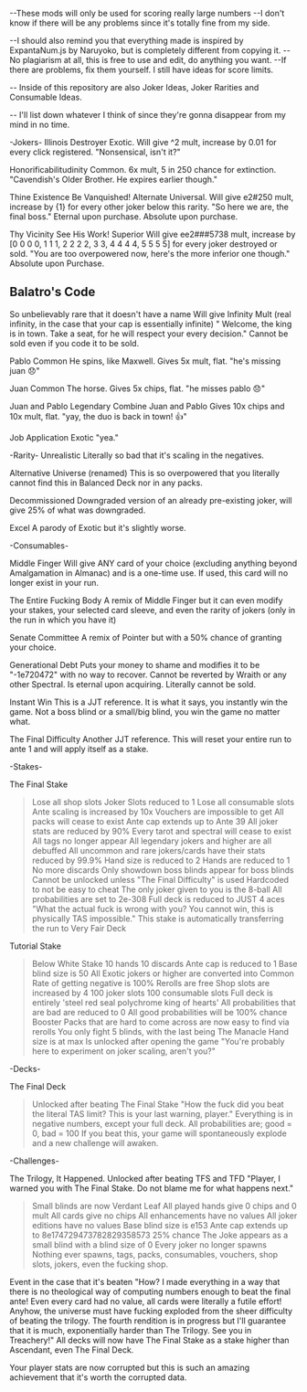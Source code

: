 --These mods will only be used for scoring really large numbers
--I don't know if there will be any problems since it's totally fine from my side. 

--I should also remind you that everything made is inspired by ExpantaNum.js by Naruyoko, but is completely different from copying it. 
--No plagiarism at all, this is free to use and edit, do anything you want. 
--If there are problems, fix them yourself. I still have ideas for score limits. 


-- Inside of this repository are also Joker Ideas, Joker Rarities and Consumable Ideas. 

-- I'll list down whatever I think of since they're gonna disappear from my mind in no time. 



-Jokers-
Illinois Destroyer
Exotic.
Will give ^2 mult, increase by 0.01 for every click registered. 
"Nonsensical, isn't it?" 

Honorificabilitudinity
Common.
6x mult, 5 in 250 chance for extinction. 
"Cavendish's Older Brother. He expires earlier though." 

Thine Existence Be Vanquished! 
Alternate Universal. 
Will give e2#250 mult, increase by {1} for every other joker below this rarity. 
"So here we are, the final boss."
Eternal upon purchase. 
Absolute upon purchase. 

Thy Vicinity See His Work! 
Superior
Will give ee2###5738 mult, increase by [0 0 0 0, 1 1 1, 2 2 2 2, 3 3, 4 4 4 4, 5 5 5 5] for every joker destroyed or sold. 
"You are too overpowered now, here's the more inferior one though." 
Absolute upon Purchase. 

Balatro's Code
--------------
So unbelievably rare that it doesn't have a name
Will give Infinity Mult (real infinity, in the case that your cap is essentially infinite) 
" Welcome, the king is in town. Take a seat, for he will respect your every decision." 
Cannot be sold even if you code it to be sold. 

Pablo
Common
He spins, like Maxwell. 
Gives 5x mult, flat. 
"he's missing juan 😞" 

Juan
Common
The horse. 
Gives 5x chips, flat. 
"he misses pablo 😞" 

Juan and Pablo
Legendary 
Combine Juan and Pablo
Gives 10x chips and 10x mult, flat. 
"yay, the duo is back in town! 👍" 

Job Application 
Exotic
"yea."

-Rarity-
Unrealistic
Literally so bad that it's scaling in the negatives. 

Alternative Universe
(renamed) This is so overpowered that you literally cannot find this in Balanced Deck nor in any packs. 

Decommissioned
Downgraded version of an already pre-existing joker, will give 25% of what was downgraded. 

Excel
A parody of Exotic but it's slightly worse.

-Consumables-

Middle Finger
Will give ANY card of your choice (excluding anything beyond Amalgamation in Almanac) and is a one-time use. If used, this card will no longer exist in your run. 

The Entire Fucking Body
A remix of Middle Finger but it can even modify your stakes, your selected card sleeve, and even the rarity of jokers (only in the run in which you have it)  

Senate Committee
A remix of Pointer but with a 50% chance of granting your choice. 

Generational Debt
Puts your money to shame and modifies it to be "-1e720472" with no way to recover. Cannot be reverted by Wraith or any other Spectral. Is eternal upon acquiring. Literally cannot be sold. 

Instant Win
This is a JJT reference. It is what it says, you instantly win the game. Not a boss blind or a small/big blind, you win the game no matter what. 

The Final Difficulty
Another JJT reference. This will reset your entire run to ante 1 and will apply itself as a stake.

-Stakes-

The Final Stake
>Lose all shop slots
>Joker Slots reduced to 1
>Lose all consumable slots
>Ante scaling is increased by 10x
>Vouchers are impossible to get
>All packs will cease to exist
>Ante cap extends up to Ante 39
>All joker stats are reduced by 90%
>Every tarot and spectral will cease to exist
>All tags no longer appear
>All legendary jokers and higher are all debuffed
>All uncommon and rare jokers/cards have their stats reduced by 99.9%
>Hand size is reduced to 2
>Hands are reduced to 1
>No more discards
>Only showdown boss blinds appear for boss blinds
>Cannot be unlocked unless "The Final Difficulty" is used
>Hardcoded to not be easy to cheat
>The only joker given to you is the 8-ball
>All probabilities are set to 2e-308
>Full deck is reduced to JUST 4 aces
"What the actual fuck is wrong with you? You cannot win, this is physically TAS impossible."
>This stake is automatically transferring the run to Very Fair Deck


Tutorial Stake
>Below White Stake
>10 hands
>10 discards
>Ante cap is reduced to 1
>Base blind size is 50
>All Exotic jokers or higher are converted into Common
>Rate of getting negative is 100%
>Rerolls are free
>Shop slots are increased by 4
>100 joker slots
>100 consumable slots
>Full deck is entirely 'steel red seal polychrome king of hearts'
>All probabilities that are bad are reduced to 0
>All good probabilities will be 100% chance
>Booster Packs that are hard to come across are now easy to find via rerolls
>You only fight 5 blinds, with the last being The Manacle
>Hand size is at max
>Is unlocked after opening the game
"You're probably here to experiment on joker scaling, aren't you?"


-Decks-

The Final Deck
>Unlocked after beating The Final Stake
"How the fuck did you beat the literal TAS limit? This is your last warning, player."
>Everything is in negative numbers, except your full deck.
>All probabilities are; good = 0, bad = 100
>If you beat this, your game will spontaneously explode and a new challenge will awaken.


-Challenges-

The Trilogy, It Happened. 
Unlocked after beating TFS and TFD
"Player, I warned you with The Final Stake. Do not blame me for what happens next." 
>Small blinds are now Verdant Leaf
>All played hands give 0 chips and 0 mult
>All cards give no chips
>All enhancements have no values
>All joker editions have no values
>Base blind size is e153
>Ante cap extends up to 8e174729473782829358573
>25% chance The Joke appears as a small blind with a blind size of 0
>Every joker no longer spawns
>Nothing ever spawns, tags, packs, consumables, vouchers, shop slots, jokers, even the fucking shop.

Event in the case that it's beaten
"How? I made everything in a way that there is no theological way of computing numbers enough to beat the final ante! Even every card had no value, all cards were literally a futile effort! Anyhow, the universe must have fucking exploded from the sheer difficulty of beating the trilogy. The fourth rendition is in progress but I'll guarantee that it is much, exponentially harder than The Trilogy. See you in Treachery!"
All decks will now have The Final Stake as a stake higher than Ascendant, even The Final Deck. 

Your player stats are now corrupted but this is such an amazing achievement that it's worth the corrupted data. 
